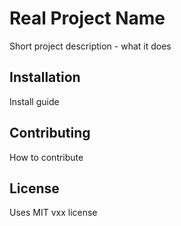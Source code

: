 # Real Project Name

Short project description - what it does

## Installation

Install guide

## Contributing

How to contribute

## License

Uses MIT vxx license
